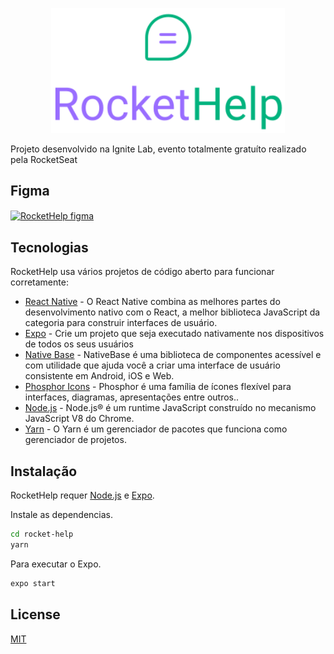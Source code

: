 <p align="center">
<img height="200px" heigh src="/src/assets/logo_primary.svg" alt="RocketHelp logo"/>
</p>
Projeto desenvolvido na Ignite Lab, evento totalmente gratuíto realizado pela RocketSeat

## Figma
<a href="https://www.figma.com/file/DsCu3AkEOHDWZ99lZrjnOw/Rocket-Help---Ignite-Lab-(Community)?node-id=47%3A273">
<img align="center" src="https://raw.githubusercontent.com/gist/RogerRoth/f50569647d0200c83a25dc2908d33bb4/raw/8e49a00a829aae6f5bd829f2d1e8f6b8940c88c1/rockethelp-figma.svg" alt="RocketHelp figma" />
</a>

## Tecnologias

RocketHelp usa vários projetos de código aberto para funcionar corretamente:

- [React Native](https://reactnative.dev/) - O React Native combina as melhores partes do desenvolvimento nativo com o React, a melhor biblioteca JavaScript da categoria para construir interfaces de usuário.
- [Expo](https://expo.dev/) - Crie um projeto que seja executado nativamente nos dispositivos de todos os seus usuários
- [Native Base](https://nativebase.io/) - NativeBase é uma biblioteca de componentes acessível e com utilidade que ajuda você a criar uma interface de usuário consistente em Android, iOS e Web.
- [Phosphor Icons](https://phosphoricons.com/) - Phosphor é uma família de ícones flexível para interfaces, diagramas, apresentações entre outros..
- [Node.js](https://nodejs.org/) - Node.js® é um runtime JavaScript construído no mecanismo JavaScript V8 do Chrome.
- [Yarn](https://classic.yarnpkg.com/) - O Yarn é um gerenciador de pacotes que funciona como gerenciador de projetos.

## Instalação

RocketHelp requer [Node.js](https://nodejs.org/) e [Expo](https://expo.dev/).

Instale as dependencias.

```sh
cd rocket-help
yarn
```

Para executar o Expo.

```sh
expo start
```

## License

[MIT](LICENSE.md)
